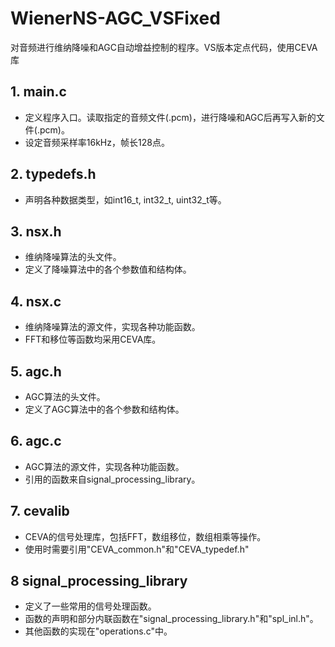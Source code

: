# WienerNS-AGC_VSFixed
对音频进行维纳降噪和AGC自动增益控制的程序。VS版本定点代码，使用CEVA库

## 1. main.c

- 定义程序入口。读取指定的音频文件(.pcm)，进行降噪和AGC后再写入新的文件(.pcm)。
- 设定音频采样率16kHz，帧长128点。

## 2. typedefs.h

- 声明各种数据类型，如int16_t, int32_t, uint32_t等。

## 3. nsx.h

- 维纳降噪算法的头文件。
- 定义了降噪算法中的各个参数值和结构体。

## 4. nsx.c

- 维纳降噪算法的源文件，实现各种功能函数。
- FFT和移位等函数均采用CEVA库。

## 5. agc.h

- AGC算法的头文件。
- 定义了AGC算法中的各个参数和结构体。

## 6. agc.c

- AGC算法的源文件，实现各种功能函数。
- 引用的函数来自signal_processing_library。

## 7. cevalib

- CEVA的信号处理库，包括FFT，数组移位，数组相乘等操作。
- 使用时需要引用"CEVA_common.h"和"CEVA_typedef.h"

## 8 signal_processing_library

- 定义了一些常用的信号处理函数。
- 函数的声明和部分内联函数在"signal_processing_library.h"和"spl_inl.h"。
- 其他函数的实现在"operations.c"中。